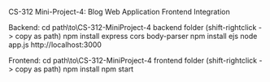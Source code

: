 CS-312 Mini-Project-4: Blog Web Application Frontend Integration

Backend:
cd path\to\CS-312-MiniProject-4 backend folder (shift-rightclick -> copy as path)
npm install express cors body-parser
npm install ejs
node app.js
http://localhost:3000

Frontend:
cd path\to\CS-312-MiniProject-4 frontend folder (shift-rightclick -> copy as path)
npm install
npm start
